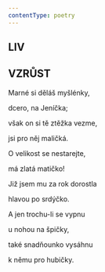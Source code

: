 ```yaml
---
contentType: poetry
---
```


<section>

## LIV  

## VZRŮST

Marné si děláš myšlénky,  

dcero, na Jeníčka;

však on si tě ztěžka vezme,

jsi pro něj maličká.

O velikost se nestarejte,

má zlatá matičko!

Již jsem mu za rok dorostla

hlavou po srdýčko.

A jen trochu-li se vypnu

u nohou na špičky,

také snadňounko vysáhnu

k němu pro hubičky.

</section>
